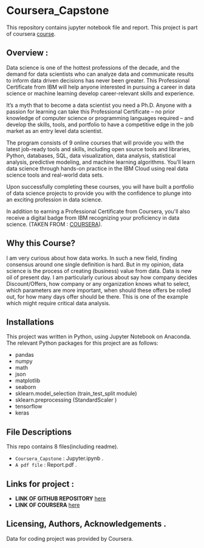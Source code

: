 # Coursera_Capstone

This repository contains jupyter notebook file and report. This project is part of coursera [course](https://www.coursera.org/professional-certificates/ibm-data-science).

## Overview :
Data science is one of the hottest professions of the decade, and the demand for data scientists who can analyze data and communicate results to inform data driven decisions has never been greater. This Professional Certificate from IBM will help anyone interested in pursuing a career in data science or machine learning develop career-relevant skills and experience. 

It’s a myth that to become a data scientist you need a Ph.D. Anyone with a passion for learning can take this Professional Certificate – no prior knowledge of computer science or programming languages required – and develop the skills, tools, and portfolio to have a competitive edge in the job market as an entry level data scientist.

The program consists of 9 online courses that will provide you with the latest job-ready tools and skills, including open source tools and libraries, Python, databases, SQL, data visualization, data analysis, statistical analysis, predictive modeling, and machine learning algorithms. You’ll learn data science through hands-on practice in the IBM Cloud using real data science tools and real-world data sets.

Upon successfully completing these courses, you will have built a portfolio of data science projects to provide you with the confidence to plunge into an exciting profession in data science.

In addition to earning a Professional Certificate from Coursera, you'll also receive a digital badge from IBM recognizing your proficiency in data science. (TAKEN FROM : [COURSERA](https://www.coursera.org/professional-certificates/ibm-data-science)).

## Why this Course?
I am very curious about how data works. In such a new field, finding consensus around one single definition is hard. But in my opinion, data science is the process of creating (business) value from data. Data is new oil of present day.  I am particularly curious about say how company decides Discount/Offers, how company or any organization knows what to select, which parameters are more important, when should these offers be rolled out, for how many days offer should be there. This is one of the example which might require critical data analysis.

## Installations
This project was written in Python, using Jupyter Notebook on Anaconda. The relevant Python packages for this project are as follows:

- pandas
- numpy
- math
- json
- matplotlib
- seaborn
- sklearn.model_selection (train_test_split module)
- sklearn.preprocessing (StandardScaler )
- tensorflow
- keras 

## File Descriptions
This repo contains 8 files(including readme). 
- `Coursera_Capstone` : Jupyter.ipynb .
- `A pdf file` : Report.pdf .
 
## Links for project :
- **LINK OF GITHUB REPOSITORY** [here](https://github.com/dheerajpant/Coursera_Capstone)
- **LINK OF COURSERA** [here](https://www.coursera.org/professional-certificates/ibm-data-science)


## Licensing, Authors, Acknowledgements .
Data for coding project was provided by Coursera.
